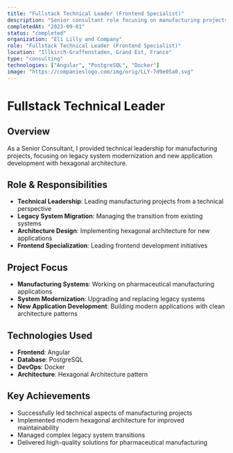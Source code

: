 ```yaml
---
title: "Fullstack Technical Leader (Frontend Specialist)"
description: "Senior consultant role focusing on manufacturing projects with hexagonal architecture"
completedAt: "2023-09-01"
status: "completed"
organization: "Eli Lilly and Company"
role: "Fullstack Technical Leader (Frontend Specialist)"
location: "Illkirch-Graffenstaden, Grand Est, France"
type: "consulting"
technologies: ["Angular", "PostgreSQL", "Docker"]
image: "https://companieslogo.com/img/orig/LLY-7d9e05a0.svg"
---
```


# Fullstack Technical Leader

## Overview

As a Senior Consultant, I provided technical leadership for manufacturing projects, focusing on legacy system modernization and new application development with hexagonal architecture.

## Role & Responsibilities

- **Technical Leadership**: Leading manufacturing projects from a technical perspective
- **Legacy System Migration**: Managing the transition from existing systems
- **Architecture Design**: Implementing hexagonal architecture for new applications
- **Frontend Specialization**: Leading frontend development initiatives

## Project Focus

- **Manufacturing Systems**: Working on pharmaceutical manufacturing applications
- **System Modernization**: Upgrading and replacing legacy systems
- **New Application Development**: Building modern applications with clean architecture patterns

## Technologies Used

- **Frontend**: Angular
- **Database**: PostgreSQL
- **DevOps**: Docker
- **Architecture**: Hexagonal Architecture pattern

## Key Achievements

- Successfully led technical aspects of manufacturing projects
- Implemented modern hexagonal architecture for improved maintainability
- Managed complex legacy system transitions
- Delivered high-quality solutions for pharmaceutical manufacturing